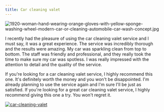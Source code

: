 ```yaml
---
title: Car cleaning valet
---
```


![1920-woman-hand-wearing-orange-gloves-with-yellow-sponge-washing-wheel-modern-car-or-cleaning-automobile-car-wash-concept.jpg](/1920-woman-hand-wearing-orange-gloves-with-yellow-sponge-washing-wheel-modern-car-or-cleaning-automobile-car-wash-concept.jpg)

I recently had the pleasure of using the car cleaning valet service and I must say, it was a great experience. The service was incredibly thorough and the results were amazing. My car was sparkling clean from top to bottom. The staff was friendly and professional, and they really took the time to make sure my car was spotless. I was really impressed with the attention to detail and the quality of the service.

If you're looking for a car cleaning valet service, I highly recommend this one. It's definitely worth the money and you won't be disappointed. I'm already planning to use the service again and I'm sure I'll be just as satisfied. If you're looking for a great car cleaning valet service, I highly recommend giving this one a try. You won't regret it.

[![car-cleaning-valet](<https://dabuttonfactory.com/button.png?t=CHECK+SERVICE&f=Noto+Sans-Bold&ts=26&tc=fff&hp=45&vp=20&c=11&bgt=unicolored&bgc=4bd42f>)](<https://www.bark.com/?a_aid=5d2d0e83cdc3>)